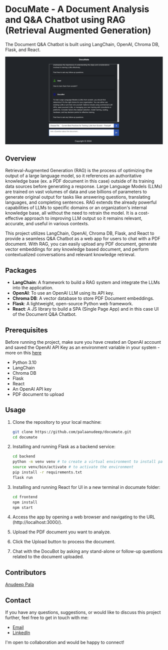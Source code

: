 # DocuMate - A Document Analysis and Q&A Chatbot using RAG (Retrieval Augmented Generation)

The Document Q&A Chatbot is built using LangChain, OpenAI, Chroma DB, Flask, and React.

![Demo](DocuMate.png)

## Overview

Retrieval-Augmented Generation (RAG) is the process of optimizing the output of a large language model, so it references an authoritative knowledge base (ex. a PDF document in this case) outside of its training data sources before generating a response. Large Language Models (LLMs) are trained on vast volumes of data and use billions of parameters to generate original output for tasks like answering questions, translating languages, and completing sentences. RAG extends the already powerful capabilities of LLMs to specific domains or an organization's internal knowledge base, all without the need to retrain the model. It is a cost-effective approach to improving LLM output so it remains relevant, accurate, and useful in various contexts.

This project utilizes LangChain, OpenAI, Chroma DB, Flask, and React to provide a seamless Q&A Chatbot as a web app for users to chat with a PDF document. With RAG, you can easily upload any PDF document, generate vector embeddings for any knowledge based document, and perform contextualized conversations and relevant knowledge retrieval.


## Packages

- **LangChain**: A framework to build a RAG system and integrate the LLMs into the application.
- **OpenAI**: To use an OpenAI LLM using its API key.
- **Chroma DB**: A vector database to store PDF Document embeddings.
- **Flask**: A lightweight, open-source Python web framework.
- **React**: A JS library to build a SPA (Single Page App) and in this case UI of the Document Q&A Chatbot.


## Prerequisites

Before running the project, make sure you have created an OpenAI account and saved the OpenAI API Key as an environment variable in your system - more on this [here](https://platform.openai.com/docs/quickstart/step-2-setup-your-api-key)

- Python 3.10
- LangChain
- Chroma DB
- Flask
- React
- An OpenAI API key
- PDF document to upload

## Usage

1. Clone the repository to your local machine:

   ```bash
   git clone https://github.com/palaanudeep/documate.git
   cd documate
   ```

2. Installing and running Flask as a backend service:
   ```bash
   cd backend
   python -m venv venv # to create a virtual environment to install packages
   source venv/bin/activate # to activate the environment
   pip install -r requirements.txt
   flask run
   ```

3. Installing and running React for UI in a new terminal in documate folder:
   ```bash
   cd frontend
   npm install
   npm start
   ```

4. Access the app by opening a web browser and navigating to the URL (http://localhost:3000/).

5. Upload the PDF document you want to analyze.

6. Click the Upload button to process the document.

7. Chat with the DocuBot by asking any stand-alone or follow-up questions related to the document uploaded.

## Contributors

[Anudeep Pala](https://github.com/palaanudeep)

## Contact

If you have any questions, suggestions, or would like to discuss this project further, feel free to get in touch with me:

- [Email](mailto:anudeep.pala@gmail.com)
- [LinkedIn](https://www.linkedin.com/in/anudeeppala/)

I'm open to collaboration and would be happy to connect!